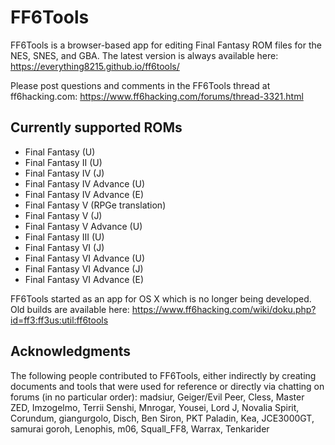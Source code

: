 # FF6Tools

FF6Tools is a browser-based app for editing Final Fantasy ROM files for the NES, SNES, and GBA. The latest version is always available here:
https://everything8215.github.io/ff6tools/

Please post questions and comments in the FF6Tools thread at ff6hacking.com:
https://www.ff6hacking.com/forums/thread-3321.html

## Currently supported ROMs

- Final Fantasy (U)
- Final Fantasy II (U)
- Final Fantasy IV (J)
- Final Fantasy IV Advance (U)
- Final Fantasy IV Advance (E)
- Final Fantasy V (RPGe translation)
- Final Fantasy V (J)
- Final Fantasy V Advance (U)
- Final Fantasy III (U)
- Final Fantasy VI (J)
- Final Fantasy VI Advance (U)
- Final Fantasy VI Advance (J)
- Final Fantasy VI Advance (E)

FF6Tools started as an app for OS X which is no longer being developed. Old builds are available here:
https://www.ff6hacking.com/wiki/doku.php?id=ff3:ff3us:util:ff6tools

## Acknowledgments

The following people contributed to FF6Tools, either indirectly by creating documents and tools that were used for reference or directly via chatting on forums (in no particular order): madsiur, Geiger/Evil Peer, Cless, Master ZED, Imzogelmo, Terrii Senshi, Mnrogar, Yousei, Lord J, Novalia Spirit, Corundum, giangurgolo, Disch, Ben Siron, PKT Paladin, Kea, JCE3000GT, samurai goroh, Lenophis, m06, Squall_FF8, Warrax, Tenkarider